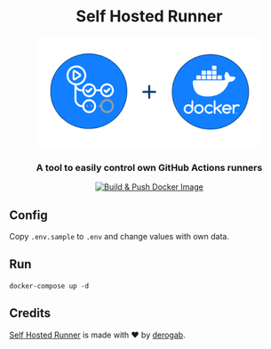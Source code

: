 <h1 align="center">Self Hosted Runner</h1>
<p align="center">
    <img src="./assets/header.png" alt="header" height="200px">
</p>
<h3 align="center">A tool to easily control own GitHub Actions runners</h3>
<p align="center">
    <a href="https://github.com/derogab/self-hosted-runner/actions/workflows/docker-publish.yml">
        <img src="https://github.com/derogab/self-hosted-runner/actions/workflows/docker-publish.yml/badge.svg" alt="Build & Push Docker Image">
    </a>
</p>

## Config
Copy `.env.sample` to `.env` and change values with own data.

## Run
```
docker-compose up -d
```

## Credits
[Self Hosted Runner](https://github.com/derogab/self-hosted-runner) is made with ♥  by [derogab](https://github.com/derogab).